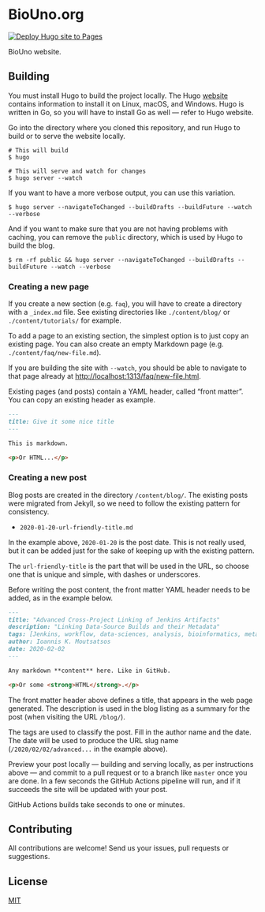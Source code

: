 # BioUno.org

[![Deploy Hugo site to Pages](https://github.com/biouno/biouno.github.io/actions/workflows/pages.yaml/badge.svg)](https://github.com/biouno/biouno.github.io/actions/workflows/pages.yaml)

BioUno website.

## Building

You must install Hugo to build the project locally. The
Hugo [website][hugo] contains information to install it on
Linux, macOS, and Windows. Hugo is written in Go, so you
will have to install Go as well — refer to Hugo website.

Go into the directory where you cloned this repository, and
run Hugo to build or to serve the website locally.

```console
# This will build
$ hugo

# This will serve and watch for changes
$ hugo server --watch
```

If you want to have a more verbose output, you can use this
variation.

```console
$ hugo server --navigateToChanged --buildDrafts --buildFuture --watch --verbose
```

And if you want to make sure that you are not having problems
with caching, you can remove the `public` directory, which is
used by Hugo to build the blog.

```console
$ rm -rf public && hugo server --navigateToChanged --buildDrafts --buildFuture --watch --verbose
```

### Creating a new page

If you create a new section (e.g. `faq`), you will have to create
a directory with a `_index.md` file. See existing directories like
`./content/blog/` or `./content/tutorials/` for example.

To add a page to an existing section, the simplest option is to just
copy an existing page. You can also create an empty Markdown page
(e.g. `./content/faq/new-file.md`).

If you are building the site with `--watch`, you should be able to
navigate to that page already at <http://localhost:1313/faq/new-file.html>.

Existing pages (and posts) contain a YAML header, called “front matter”.
You can copy an existing header as example.

```markdown
---
title: Give it some nice title
---

This is markdown.

<p>Or HTML...</p>
```

### Creating a new post

Blog posts are created in the directory `/content/blog/`. The
existing posts were migrated from Jekyll, so we need to follow
the existing pattern for consistency.

- `2020-01-20-url-friendly-title.md`

In the example above, `2020-01-20` is the post date. This is not
really used, but it can be added just for the sake of keeping up
with the existing pattern.

The `url-friendly-title` is the part that will be used in the URL,
so choose one that is unique and simple, with dashes or underscores.

Before writing the post content, the front matter YAML header
needs to be added, as in the example below.

```markdown
---
title: "Advanced Cross-Project Linking of Jenkins Artifacts"
description: "Linking Data-Source Builds and their Metadata"
tags: [Jenkins, workflow, data-sciences, analysis, bioinformatics, metadata]
author: Ioannis K. Moutsatsos
date: 2020-02-02
---

Any markdown **content** here. Like in GitHub.

<p>Or some <strong>HTML</strong>.</p>
```

The front matter header above defines a title, that appears in
the web page generated. The description is used in the blog
listing as a summary for the post (when visiting the URL `/blog/`).

The tags are used to classify the post. Fill in the author name
and the date. The date will be used to produce the URL slug
name (`/2020/02/02/advanced...` in the example above).

Preview your post locally — building and serving locally, as
per instructions above — and commit to a pull request or to
a branch like `master` once you are done. In a few seconds the
GitHub Actions pipeline will run, and if it succeeds the site
will be updated with your post.

GitHub Actions builds take seconds to one or minutes.

## Contributing

All contributions are welcome! Send us your issues, pull requests or suggestions.

## License

[MIT](http://opensource.org/licenses/MIT)

[hugo]: https://gohugo.io/
